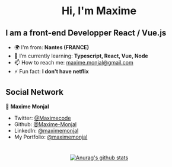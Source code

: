 <h1 align="center">Hi, I'm Maxime </h1>
<h2> I am a front-end Developper React / Vue.js</h2>

- 🌍  I'm from: **Nantes (FRANCE)**
- 🌱 I’m currently learning: **Typescript, React, Vue, Node** 
- 📫 How to reach me: maxime.monjal@gmail.com 
- ⚡ Fun fact: **I don't have netflix** 

<h2> Social Network</h2>

👤 **Maxime Monjal**

* Twitter: [@Maximecode](https://twitter.com/Maximecode)
* Github: [@Maxime-Monjal](https://github.com/Maxime-Monjal)
* LinkedIn: [@maximemonjal](https://linkedin.com/in/maximemonjal)
* My Portfolio: [@maximemonjal](https://maxime-monjal.netlify.app/)

<div align="center">

#

[![Anurag's github stats](https://github-readme-stats.vercel.app/api?username=Maxime-Monjal)](https://github.com/anuraghazra/github-readme-stats)

</div>
